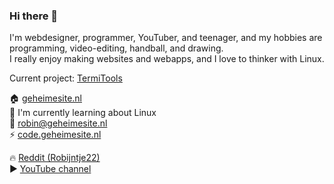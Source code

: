 ### Hi there 👋

I'm webdesigner, programmer, YouTuber, and teenager, and my hobbies are programming, video-editing, handball, and drawing.<br>
I really enjoy making websites and webapps, and I love to thinker with Linux.

Current project: [TermiTools](https://www.github.com/RobinBoers/termitools)

🏠 [geheimesite.nl](http://geheimesite.nl)  
🌱 I'm currently learning about Linux  
💬 [robin@geheimesite.nl](mailto:robin@geheimesite.nl)  
⚡ [code.geheimesite.nl](http://code.geheimesite.nl)  

🔥 [Reddit (Robijntje22)](https://www.reddit.com/user/Robijntje22)  
▶️ [YouTube channel](https://www.youtube.com/channel/UCx4li1iMygs5KtqgcU5KGRw)  

<!--
**RobinBoers/RobinBoers** is a ✨ _special_ ✨ repository because its `README.md` (this file) appears on your GitHub profile.

Here are some ideas to get you started:

- 🔭 I’m currently working on ...
- 🌱 I’m currently learning ...
- 👯 I’m looking to collaborate on ...
- 🤔 I’m looking for help with ...
- 💬 Ask me about ...
- 📫 How to reach me: ...
- 😄 Pronouns: ...
- ⚡ Fun fact: ...
-->
